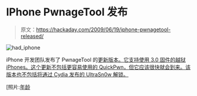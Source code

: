 # IPhone PwnageTool 发布

> 原文：<https://hackaday.com/2009/06/19/iphone-pwnagetool-released/>

![](img/e9c8c28b2c1b871a1b2701712b9e1ff9.png "had_iphone")

iPhone 开发团队发布了 PwnageTool 的[更新版本。它支持使用 3.0 固件的越狱 iPhones。这个更新不包括更容易使用的 QuickPwn，但它应该很快就会到来。该版本也不包括将通过 Cydia 发布的 UltraSn0w 解锁。](http://blog.iphone-dev.org/post/126465561/trois-drei-h-rom "Dev-Team Blog - trois, drei, три, három!")

[照片:[年龄](http://flickr.com/photos/edans/1526393678/)